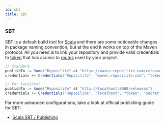```yaml
---
id: sbt
title: SBT
---
```


### SBT
SBT is a default build tool for [Scala](https://www.scala-lang.org/) and there are some noticeable changes in package naming convention, but at the end it works on top of the Maven protocol.
All you need is to link your repository and provide valid credentials to [token](/guide/tokens) that has access to [routes](/guide/routes) used by your project.

```groovy
// Standard
publishTo := Some("Reposilite" at "https://maven.reposilite.com/releases")
credentials += Credentials("Reposilite", "maven.reposilite.com", "token", "secret")

// For localhost
publishTo := Some("Reposilite" at "http://localhost:8080/releases")
credentials += Credentials("Reposilite", "localhost", "token", "secret")
```

For more advanced configurations, take a look at official publishing guide for SBT:

* [Scala SBT / Publishing](https://www.scala-sbt.org/1.x/docs/Publishing.html)